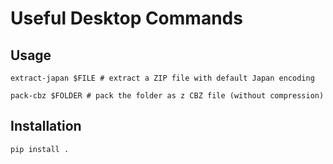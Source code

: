 # Useful Desktop Commands

## Usage

```shell
extract-japan $FILE # extract a ZIP file with default Japan encoding
```

```shell
pack-cbz $FOLDER # pack the folder as z CBZ file (without compression)
```

## Installation

```shell
pip install .
```
